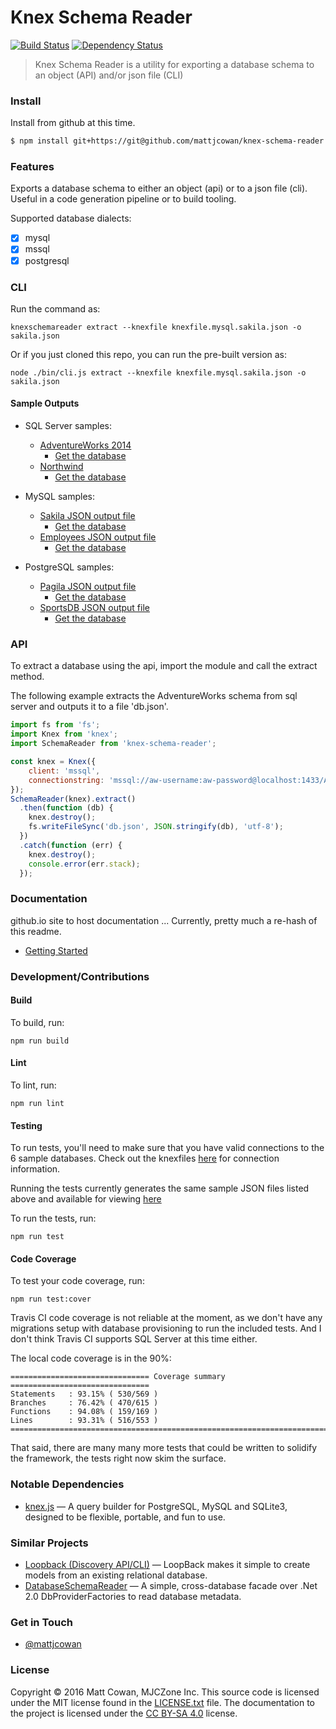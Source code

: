 # Knex Schema Reader

[![Build Status](http://img.shields.io/travis/mattjcowan/knex-schema-reader/master.svg?style=flat-square)](https://travis-ci.org/mattjcowan/knex-schema-reader)
[![Dependency Status](http://img.shields.io/david/dev/mattjcowan/knex-schema-reader.svg?style=flat-square)](https://david-dm.org/mattjcowan/knex-schema-reader#info=devDependencies)
<!-- [![Coverage Status](https://img.shields.io/coveralls/mattjcowan/knex-schema-reader.svg?style=flat-square)](https://coveralls.io/github/mattjcowan/knex-schema-reader) -->

> Knex Schema Reader is a utility for exporting a database schema to an object (API) and/or json file (CLI)

### Install

Install from github at this time.

```sh
$ npm install git+https://git@github.com/mattjcowan/knex-schema-reader
```

### Features

Exports a database schema to either an object (api) or to a json file (cli). Useful in a code generation pipeline or to build tooling.

Supported database dialects:

- [x] mysql
- [x] mssql
- [x] postgresql

### CLI

Run the command as:

```shell
knexschemareader extract --knexfile knexfile.mysql.sakila.json -o sakila.json
```

Or if you just cloned this repo, you can run the pre-built version as:

```shell
node ./bin/cli.js extract --knexfile knexfile.mysql.sakila.json -o sakila.json
```

#### Sample Outputs

- SQL Server samples:
  - [AdventureWorks 2014](https://github.com/mattjcowan/knex-schema-reader/blob/master/samples/mssql/adventureworks.json)
    - [Get the database](https://msftdbprodsamples.codeplex.com/releases)
  - [Northwind](https://github.com/mattjcowan/knex-schema-reader/blob/master/samples/mssql/northwind.json)
    - [Get the database](https://northwinddatabase.codeplex.com/releases/view/71634)

- MySQL samples:
  - [Sakila JSON output file](https://github.com/mattjcowan/knex-schema-reader/blob/master/samples/mysql/sakila.json)
    - [Get the database](https://dev.mysql.com/doc/sakila/en/)
  - [Employees JSON output file](https://github.com/mattjcowan/knex-schema-reader/blob/master/samples/mysql/employees.json)
    - [Get the database](https://dev.mysql.com/doc/employee/en/)

- PostgreSQL samples:
  - [Pagila JSON output file](https://github.com/mattjcowan/knex-schema-reader/blob/master/samples/postgresql/pagila.json)
    - [Get the database](http://www.postgresqltutorial.com/postgresql-sample-database/)
  - [SportsDB JSON output file](https://github.com/mattjcowan/knex-schema-reader/blob/master/samples/postgresql/sportsdb.json)
    - [Get the database](http://www.sportsdb.org/sd/samples)

### API

To extract a database using the api, import the module and call the
extract method.

The following example extracts the AdventureWorks schema from sql server
and outputs it to a file 'db.json'.

```javascript
import fs from 'fs';
import Knex from 'knex';
import SchemaReader from 'knex-schema-reader';

const knex = Knex({
    client: 'mssql',
    connectionstring: 'mssql://aw-username:aw-password@localhost:1433/AdventureWorks2014'
});
SchemaReader(knex).extract()
  .then(function (db) {
    knex.destroy();
    fs.writeFileSync('db.json', JSON.stringify(db), 'utf-8');
  })
  .catch(function (err) {
    knex.destroy();
    console.error(err.stack);
  });

```

### Documentation

github.io site to host documentation ... Currently, pretty much a re-hash of this readme.

* [Getting Started](https://mattjcowan.github.io/knex-schema-reader/getting-started)

### Development/Contributions

#### Build

To build, run:

```shell
npm run build
```

#### Lint

To lint, run:

```shell
npm run lint
```

#### Testing

To run tests, you'll need to make sure that you have valid connections to the 6 sample databases.
Check out the knexfiles [here](https://github.com/mattjcowan/knex-schema-reader/tree/master/test/knexfiles) for connection information.

Running the tests currently generates the same sample JSON files listed above and available
for viewing [here](https://github.com/mattjcowan/knex-schema-reader/tree/master/samples)

To run the tests, run:

```shell
npm run test
```

#### Code Coverage

To test your code coverage, run:

```shell
npm run test:cover
```

Travis CI code coverage is not reliable at the moment, as we don't have any migrations setup
with database provisioning to run the included tests. And I don't think Travis CI supports
SQL Server at this time either.

The local code coverage is in the 90%:

```
=============================== Coverage summary ===============================
Statements   : 93.15% ( 530/569 )
Branches     : 76.42% ( 470/615 )
Functions    : 94.08% ( 159/169 )
Lines        : 93.31% ( 516/553 )
================================================================================
```

That said, there are many many more tests that could be written to solidify the 
framework, the tests right now skim the surface.

### Notable Dependencies

* [knex.js](https://github.com/tgriesser/knex) — A query builder for PostgreSQL, MySQL and SQLite3, designed to be flexible, portable, and fun to use. [](http://knexjs.org)

### Similar Projects

* [Loopback (Discovery API/CLI)](https://loopback.io/doc/en/lb2/Discovering-models-from-relational-databases.html) — LoopBack makes it simple to create models from an existing relational database.
* [DatabaseSchemaReader](https://github.com/martinjw/dbschemareader) — A simple, cross-database facade over .Net 2.0 DbProviderFactories to read database metadata.

### Get in Touch

* [@mattjcowan](https://twitter.com/mattjcowan)

### License

Copyright © 2016 Matt Cowan, MJCZone Inc. This source code is licensed under the MIT license found in
the [LICENSE.txt](https://github.com/mattjcowan/knex-schema-reader/blob/master/LICENSE.txt) file.
The documentation to the project is licensed under the [CC BY-SA 4.0](http://creativecommons.org/licenses/by-sa/4.0/)
license.

